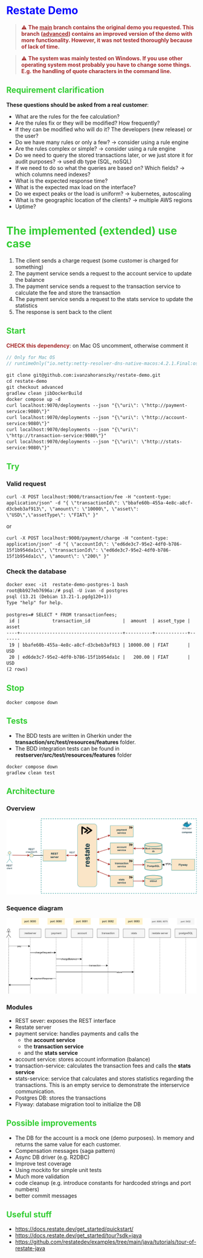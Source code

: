 # <span style="color: blue">Restate Demo</span>

> <span style="color: brown">⚠️ **The <u>main</u> branch contains the original demo you requested. This branch (<u>advanced</u>) contains an improved version of the demo with 
> more functionality. However, it was not tested thoroughly because of lack of time.**</span>

> <span style="color: brown">⚠️ **The system was mainly tested on Windows. If you use other operating system most probably 
> you have to change some things. E.g. the handling of quote characters in the command line.**</span>


## <span style="color: limegreen">Requirement clarification</span>

**These questions should be asked from a real customer**:

- What are the rules for the fee calculation?
- Are the rules fix or they will be modified? How frequently?
- If they can be modified who will do it? The developers (new release) or the user?
- Do we have many rules or only a few? -> consider using a rule engine
- Are the rules complex or simple? -> consider using a rule engine
- Do we need to query the stored transactions later, or we just store it for audit purposes? -> used db type (SQL, noSQL) 
- If we need to do so what the queries are based on? Which fields? -> which columns need indexes?
- What is the expected response time?
- What is the expected max load on the interface?
- Do we expect peaks or the load is uniform? -> kubernetes, autoscaling
- What is the geographic location of the clients? -> multiple AWS regions
- Uptime?

# <span style="color: limegreen">The implemented (extended) use case</span>

1. The client sends a charge request (some customer is charged for something)
2. The payment service sends a request to the account service to update the balance
3. The payment service sends a request to the transaction service to calculate the fee and store the transaction
4. The payment service sends a request to the stats service to update the statistics
5. The response is sent back to the client



## <span style="color: limegreen">Start</span>

<span style="color: brown">**CHECK this dependency**</span>: on Mac OS uncomment, otherwise comment it

```kotlin
// Only for Mac OS
// runtimeOnly("io.netty:netty-resolver-dns-native-macos:4.2.1.Final:osx-x86_64")
```

```shell
git clone git@github.com:ivanzahoranszky/restate-demo.git
cd restate-demo
git checkout advanced
gradlew clean jibDockerBuild
docker compose up -d
curl localhost:9070/deployments --json "{\"uri\": \"http://payment-service:9080\"}"
curl localhost:9070/deployments --json "{\"uri\": \"http://account-service:9080\"}"
curl localhost:9070/deployments --json "{\"uri\": \"http://transaction-service:9080\"}"
curl localhost:9070/deployments --json "{\"uri\": \"http://stats-service:9080\"}"
```



## <span style="color: limegreen">Try</span>

### Valid request

```shell
curl -X POST localhost:9000/transaction/fee -H "content-type: application/json" -d "{ \"transactionId\": \"bbafe60b-455a-4e8c-a8cf-d3cbeb3af913\", \"amount\": \"10000\", \"asset\": \"USD\",\"assetType\": \"FIAT\" }"
```

or

```shell
curl -X POST localhost:9000/payment/charge -H "content-type: application/json" -d "{ \"accountId\": \"ed6de3c7-95e2-4df0-b786-15f1b954da1c\", \"transactionId\": \"ed6de3c7-95e2-4df0-b786-15f1b954da1c\", \"amount\": \"200\" }"
````

### Check the database

```shell
docker exec -it  restate-demo-postgres-1 bash
root@bb927eb7696a:/# psql -U ivan -d postgres
psql (13.21 (Debian 13.21-1.pgdg120+1))
Type "help" for help.

postgres=# SELECT * FROM transactionfees;
 id |            transaction_id            |  amount  | asset_type | asset
----+--------------------------------------+----------+------------+-------
 19 | bbafe60b-455a-4e8c-a8cf-d3cbeb3af913 | 10000.00 | FIAT       | USD
 20 | ed6de3c7-95e2-4df0-b786-15f1b954da1c |   200.00 | FIAT       | USD
(2 rows)
```

## <span style="color: limegreen">Stop</span>

```shell
docker compose down
```



## <span style="color: limegreen">Tests</span>

- The BDD tests are written in Gherkin under the **transaction/src/test/resources/features** folder.
- The BDD integration tests can be found in **restserver/src/test/resources/features** folder

```shell
docker compose down
gradlew clean test
```



## <span style="color: limegreen">Architecture</span>

### Overview

![restate.svg](restate.svg)

### Sequence diagram

![restate.svg](restate-sequence-diag.svg)

### Modules

- REST sever: exposes the REST interface
- Restate server
- payment service: handles payments and calls the 
  * the **account service**
  * the **transaction service**
  * and the **stats service**
- account service: stores account information (balance)
- transaction-service: calculates the transaction fees and calls the **stats service**
- stats-service: service that calculates and stores statistics regarding the transactions. This is 
an empty service to demonstrate the interservice communication.
- Postgres DB: stores the transactions
- Flyway: database migration tool to initialize the DB

## <span style="color: limegreen">Possible improvements</span>

- The DB for the account is a mock one (demo purposes). In memory and returns the same value for each customer.
- Compensation messages (saga pattern)
- Async DB driver (e.g. R2DBC)
- Improve test coverage
- Using mockito for simple unit tests
- Much more validation
- code cleanup (e.g. introduce constants for hardcoded strings and port numbers)
- better commit messages



## <span style="color: limegreen">Useful stuff</span>

- https://docs.restate.dev/get_started/quickstart/
- https://docs.restate.dev/get_started/tour?sdk=java
- https://github.com/restatedev/examples/tree/main/java/tutorials/tour-of-restate-java
